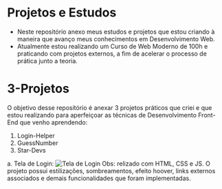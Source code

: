 # Projetos e Estudos
  - Neste repositório anexo meus estudos e projetos que estou criando à maneira que avanço meus conhecimentos em Desenvolvimento Web.
  - Atualmente estou realizando um Curso de Web Moderno de 100h e praticando com projetos externos, a fim de acelerar o processo de prática junto a teoria.

# 3-Projetos
O objetivo desse repositório é anexar 3 projetos práticos que criei e que estou realizando para aperfeiçoar as técnicas de Desenvolvimento Front-End que venho aprendendo: 
  1. Login-Helper
  2. GuessNumber
  3. Star-Devs

a. Tela de Login:
![Tela de Login](https://user-images.githubusercontent.com/93451006/159493807-758f12b3-6015-489c-b77c-2640e697e2f3.png)
Obs: relizado com HTML, CSS e JS. O projeto possui estilizações, sombreamentos, efeito hoover, links externos associados e demais funcionalidades que foram implementadas.
